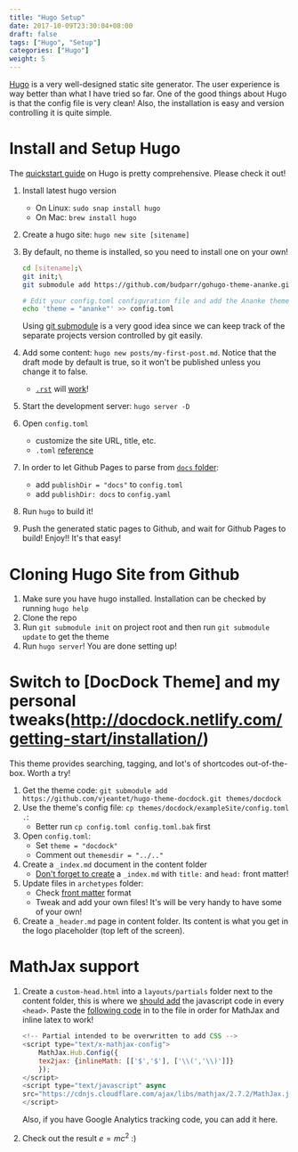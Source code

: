 ```yaml
---
title: "Hugo Setup"
date: 2017-10-09T23:30:04+08:00
draft: false
tags: ["Hugo", "Setup"]
categories: ["Hugo"]
weight: 5
---
```


[Hugo](https://gohugo.io) is a very well-designed static site generator. The user experience is way better than what I have tried so far. One of the good things about Hugo is that the config file is very clean! Also, the installation is easy and version controlling it is quite simple.

<!--more-->

# Install and Setup Hugo

The [quickstart guide](https://gohugo.io/getting-started/quick-start/) on Hugo is pretty comprehensive. Please check it out!

1. Install latest hugo version
    * On Linux: `sudo snap install hugo`
    * On Mac: `brew install hugo`
2. Create a hugo site: `hugo new site [sitename]`
3. By default, no theme is installed, so you need to install one on your own!

    ```bash
    cd [sitename];\
    git init;\
    git submodule add https://github.com/budparr/gohugo-theme-ananke.git themes/ananke;\

    # Edit your config.toml configuration file and add the Ananke theme.
    echo 'theme = "ananke"' >> config.toml
    ```

    Using [git submodule](https://git-scm.com/book/zh-tw/v1/Git-工具-子模組-Submodules) is a very good idea since we can keep track of the separate projects version controlled by git easily.

4. Add some content: `hugo new posts/my-first-post.md`. Notice that the draft mode by default is true, so it won't be published unless you change it to false.
    * [`.rst`](http://docutils.sourceforge.net/docs/user/rst/quickref.html) will [work](https://gohugo.io/content-management/formats/#additional-formats-through-external-helpers)!
5. Start the development server: `hugo server -D`
6. Open `config.toml`
    * customize the site URL, title, etc.
    * `.toml` [reference](https://github.com/toml-lang/toml)
7. In order to let Github Pages to parse from [`docs` folder](https://gohugo.io/hosting-and-deployment/hosting-on-github/#deployment-via-docs-folder-on-master-branch):
    * add `publishDir = "docs"` to `config.toml`
    * add `publishDir: docs` to `config.yaml`
8. Run `hugo` to build it!
9. Push the generated static pages to Github, and wait for Github Pages to build! Enjoy!! It's that easy!

# Cloning Hugo Site from Github

1. Make sure you have hugo installed. Installation can be checked by running `hugo help`
2. Clone the repo
3. Run `git submodule init` on project root and then run `git submodule update` to get the theme
4. Run `hugo server`! You are done setting up!

# Switch to [DocDock Theme] and my personal tweaks(http://docdock.netlify.com/getting-start/installation/)

This theme provides searching, tagging, and lot's of shortcodes out-of-the-box. Worth a try!

1. Get the theme code: `git submodule add https://github.com/vjeantet/hugo-theme-docdock.git themes/docdock`
2. Use the theme's config file: `cp themes/docdock/exampleSite/config.toml .`:
    * Better run `cp config.toml config.toml.bak` first
3. Open `config.toml`:
    * Set `theme = "docdock"`
    * Comment out `themesdir = "../.."`
4. Create a `_index.md` document in the content folder
    * [Don't forget to create](http://docdock.netlify.com/content-organisation/) a `_index.md` with `title:` and `head:` front matter!
5. Update files in `archetypes` folder:
    * Check [front matter](https://gohugo.io/content-management/front-matter/) format
    * Tweak and add your own files! It's will be very handy to have some of your own!
6. Create a `_header.md` page in content folder. Its content is what you get in the logo placeholder (top left of the screen).

# MathJax support

1. Create a `custom-head.html` into a `layouts/partials` folder next to the content folder, this is where we [should add](http://docdock.netlify.com/content-organisation/customize-style/) the javascript code in every `<head>`. Paste the [following code](http://docs.mathjax.org/en/latest/start.html) in to the file in order for MathJax and inline latex to work!

    ```javascript
    <!-- Partial intended to be overwritten to add CSS -->
    <script type="text/x-mathjax-config">
        MathJax.Hub.Config({
        tex2jax: {inlineMath: [['$','$'], ['\\(','\\)']]}
        });
    </script>
    <script type="text/javascript" async
    src="https://cdnjs.cloudflare.com/ajax/libs/mathjax/2.7.2/MathJax.js?config=TeX-MML-AM_CHTML">
    </script>
    ```
    Also, if you have Google Analytics tracking code, you can add it here.
2. Check out the result $e = mc^2$ :)